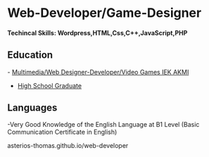 # Web-Developer/Game-Designer
<h4>Techincal Skills: Wordpress,HTML,Css,C++,JavaScript,PHP</h4> 
<h2>Education</h2>
- <u>Multimedia/Web Designer-Developer/Video Games IEK AKMI</u>

- <u>High School Graduate</u> 

<h2>Languages</h2>
-Very Good Knowledge of the English Language at B1 Level
 (Basic Communication Certificate in English)

  
asterios-thomas.github.io/web-developer
